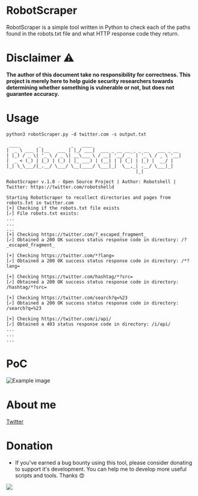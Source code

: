 # RobotScraper       
RobotScraper is a simple tool written in Python to check each of the paths found in the robots.txt file and what HTTP response code they return.


# Disclaimer :warning:
**The author of this document take no responsibility for correctness. This project is merely here to help guide security researchers towards determining whether something is vulnerable or not, but does not guarantee accuracy.**

# Usage
```
python3 robotScraper.py -d twitter.com -s output.txt 

 ____       _           _   ____                                 
|  _ \ ___ | |__   ___ | |_/ ___|  ___ _ __ __ _ _ __   ___ _ __ 
| |_) / _ \| '_ \ / _ \| __\___ \ / __| '__/ _` | '_ \ / _ \ '__|
|  _ < (_) | |_) | (_) | |_ ___) | (__| | | (_| | |_) |  __/ |   
|_| \_\___/|_.__/ \___/ \__|____/ \___|_|  \__,_| .__/ \___|_|   
                                                |_|   

RobotScraper v.1.0 - Open Source Project | Author: Robotshell | Twitter: https://twitter.com/robotshelld

Starting RobotScraper to recollect directories and pages from robots.txt in twitter.com
[+] Checking if the robots.txt file exists
[✓] File robots.txt exists:
...
...
...
[+] Checking https://twitter.com/?_escaped_fragment_
[✓] Obtained a 200 OK success status response code in directory: /?_escaped_fragment_                           
                                                                                                                
[+] Checking https://twitter.com/*?lang=
[✓] Obtained a 200 OK success status response code in directory: /*?lang=                                       
                                                                                                                
[+] Checking https://twitter.com/hashtag/*?src=
[✓] Obtained a 200 OK success status response code in directory: /hashtag/*?src=                                
                                                                                                                
[+] Checking https://twitter.com/search?q=%23
[✓] Obtained a 200 OK success status response code in directory: /search?q=%23                                  
                                                                                                                
[+] Checking https://twitter.com/i/api/
[✓] Obtained a 403 status response code in directory: /i/api/        
...
...
...

```

# PoC
![Example image](https://github.com/robotshell/robotScraper/blob/main/poc.gif)

# About me
[Twitter](https://twitter.com/robotshelld)


# Donation
* If you've earned a bug bounty using this tool, please consider donating to support it's development. You can help me to develop more useful scripts and tools. Thanks :heart_eyes:

[<img src="https://www.paypalobjects.com/en_US/ES/i/btn/btn_donateCC_LG.gif">](https://www.paypal.com/cgi-bin/webscr?cmd=_s-xclick&hosted_button_id=F4YABU5AH3NTQ&source=url)

